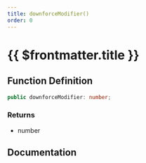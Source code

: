 ```yaml
---
title: downforceModifier()
order: 0
---
```


# {{ $frontmatter.title }}

<!--@include: ./downforceModifier_partial_header.md-->

## Function Definition

```ts
public downforceModifier: number;
```

### Returns

* number

## Documentation

<!--@include: ./downforceModifier_partial_footer.md-->
